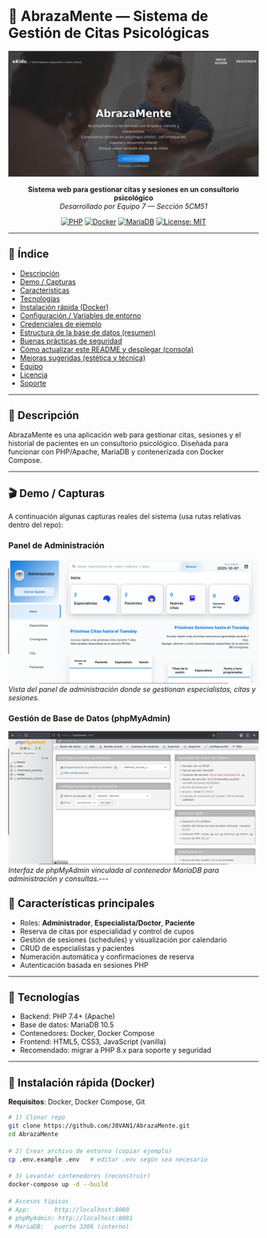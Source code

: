 # 🧠 AbrazaMente — Sistema de Gestión de Citas Psicológicas

<div align="center">

![Hero — AbrazaMente](./capturas/Portada.png)

**Sistema web para gestionar citas y sesiones en un consultorio psicológico**  
*Desarrollado por Equipo 7 — Sección 5CM51*

[![PHP](https://img.shields.io/badge/PHP-7.4%2B-purple)](https://www.php.net/) [![Docker](https://img.shields.io/badge/Docker-Enabled-blue)](https://www.docker.com/) [![MariaDB](https://img.shields.io/badge/DB-MariaDB-orange)](https://mariadb.org/) [![License: MIT](https://img.shields.io/badge/License-MIT-green.svg)](./LICENSE)

</div>

---

## 📌 Índice
- [Descripción](#-descripción)
- [Demo / Capturas](#-demo--capturas)
- [Características](#-características)
- [Tecnologías](#-tecnologías)
- [Instalación rápida (Docker)](#-instalación-rápida-docker)
- [Configuración / Variables de entorno](#-configuración--variables-de-entorno)
- [Credenciales de ejemplo](#-credenciales-de-ejemplo)
- [Estructura de la base de datos (resumen)](#-estructura-de-la-base-de-datos-resumen)
- [Buenas prácticas de seguridad](#-buenas-prácticas-de-seguridad)
- [Cómo actualizar este README y desplegar (consola)](#-cómo-actualizar-este-readme-y-desplegar-consola)
- [Mejoras sugeridas (estética y técnica)](#-mejoras-sugeridas-estética-y-técnica)
- [Equipo](#-equipo)
- [Licencia](#-licencia)
- [Soporte](#-soporte)

---

## 📝 Descripción
AbrazaMente es una aplicación web para gestionar citas, sesiones y el historial de pacientes en un consultorio psicológico. Diseñada para funcionar con PHP/Apache, MariaDB y contenerizada con Docker Compose.

---

## 🎬 Demo / Capturas

A continuación algunas capturas reales del sistema (usa rutas relativas dentro del repo):

### Panel de Administración
![Panel de Administración](./capturas/ejemploAdmin.png)
*Vista del panel de administración donde se gestionan especialistas, citas y sesiones.*

### Gestión de Base de Datos (phpMyAdmin)
![phpMyAdmin - Gestión de Base de Datos](./capturas/phpadmin.png)
*Interfaz de phpMyAdmin vinculada al contenedor MariaDB para administración y consultas.*---

## 🚀 Características principales
- Roles: **Administrador**, **Especialista/Doctor**, **Paciente**
- Reserva de citas por especialidad y control de cupos
- Gestión de sesiones (schedules) y visualización por calendario
- CRUD de especialistas y pacientes
- Numeración automática y confirmaciones de reserva
- Autenticación basada en sesiones PHP

---

## 🧩 Tecnologías
- Backend: PHP 7.4+ (Apache)
- Base de datos: MariaDB 10.5
- Contenedores: Docker, Docker Compose
- Frontend: HTML5, CSS3, JavaScript (vanilla)
- Recomendado: migrar a PHP 8.x para soporte y seguridad

---

## 🐳 Instalación rápida (Docker)

**Requisitos**: Docker, Docker Compose, Git

```bash
# 1) Clonar repo
git clone https://github.com/J0VAN1/AbrazaMente.git
cd AbrazaMente

# 2) Crear archivo de entorno (copiar ejemplo)
cp .env.example .env   # editar .env según sea necesario

# 3) Levantar contenedores (reconstruir)
docker-compose up -d --build

# Accesos típicos
# App:       http://localhost:8080
# phpMyAdmin: http://localhost:8081
# MariaDB:   puerto 3306 (interno)
